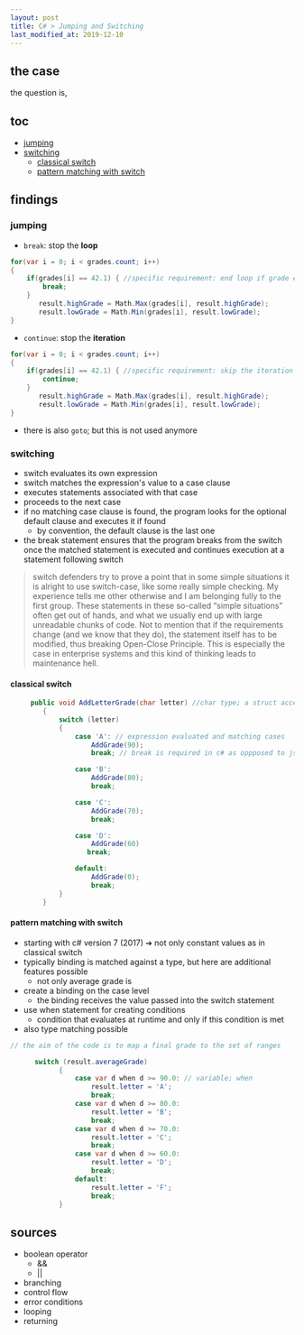 ```yaml
---
layout: post
title: C# > Jumping and Switching
last_modified_at: 2019-12-10
---
```

## the case	
the question is, 

## toc
<!-- TOC -->

- [jumping](#jumping)
- [switching](#switching)
    - [classical switch](#classical-switch)
    - [pattern matching with switch](#pattern-matching-with-switch)

<!-- /TOC -->

## findings
### jumping
* `break`: stop the **loop**

```c#
for(var i = 0; i < grades.count; i++) 
{
    if(grades[i] == 42.1) { //specific requirement: end loop if grade equals 42.1 
        break;
    }
       result.highGrade = Math.Max(grades[i], result.highGrade);
       result.lowGrade = Math.Min(grades[i], result.lowGrade);
}
```

* `continue`: stop the **iteration**

```c#
for(var i = 0; i < grades.count; i++) 
{
    if(grades[i] == 42.1) { //specific requirement: skip the iteration if grade equals 42.1 
        continue;
    }
       result.highGrade = Math.Max(grades[i], result.highGrade);
       result.lowGrade = Math.Min(grades[i], result.lowGrade);
}
```

* there is also `goto`; but this is not used anymore

### switching
* switch evaluates its own expression
* switch matches the expression's value to a case clause
* executes statements associated with that case
* proceeds to the next case
* if no matching case clause is found, the program looks for the optional default clause and executes it if found
    * by convention, the default clause is the last one
* the  break statement ensures that the program breaks from the switch once the matched statement is executed and continues execution at a statement following switch
 
> switch defenders try to prove a point that in some simple situations it is alright to use switch-case, like some really simple checking. My experience tells me other otherwise and I am belonging fully to the first group. These statements in these so-called “simple situations” often get out of hands, and what we usually end up with large unreadable chunks of code. Not to mention that if the requirements change (and we know that they do), the statement itself has to be modified, thus breaking Open-Close Principle. This is especially the case in enterprise systems and this kind of thinking leads to maintenance hell.

#### classical switch
```c#
     public void AddLetterGrade(char letter) //char type; a struct accepting single character
        {
            switch (letter) 
            {
                case 'A': // expression evaluated and matching cases
                    AddGrade(90);
                    break; // break is required in c# as oppposed to js

                case 'B':
                    AddGrade(80);
                    break;

                case 'C':
                    AddGrade(70);
                    break;

                case 'D':
                    AddGrade(60)
                   break;

                default:
                    AddGrade(0);
                    break;
            }
        }

```

#### pattern matching with switch
* starting with c# version 7 (2017) ➔ not only constant values as in classical switch
* typically binding is matched against a type, but here are additional features possible
    * not only average grade is 
* create a binding on the case level
    * the binding receives the value passed into the switch statement
* use when statement for creating conditions
    * condition that evaluates at runtime and only if this condition is met
* also type matching possible

```c#
// the aim of the code is to map a final grade to the set of ranges 

      switch (result.averageGrade)
            {
                case var d when d >= 90.0: // variable; when
                    result.letter = 'A';
                    break;
                case var d when d >= 80.0:
                    result.letter = 'B';
                    break;
                case var d when d >= 70.0:
                    result.letter = 'C';
                    break;
                case var d when d >= 60.0:
                    result.letter = 'D';
                    break;
                default:
                    result.letter = 'F';
                    break;
            }
```
 
## sources
* boolean operator
    * &&
    * || 
* branching
* control flow
* error conditions
* looping
* returning
